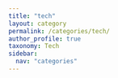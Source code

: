 ```yaml
---
title: "tech"
layout: category
permalink: /categories/tech/
author_profile: true
taxonomy: Tech
sidebar:
  nav: "categories"
---
```

